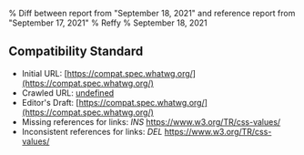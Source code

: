 % Diff between report from "September 18, 2021" and reference report from "September 17, 2021"
% Reffy
% September 18, 2021

## Compatibility Standard

- Initial URL: [https://compat.spec.whatwg.org/](https://compat.spec.whatwg.org/)
- Crawled URL: [undefined](undefined)
- Editor's Draft: [https://compat.spec.whatwg.org/](https://compat.spec.whatwg.org/)
- Missing references for links: *INS* https://www.w3.org/TR/css-values/
- Inconsistent references for links: *DEL* https://www.w3.org/TR/css-values/


